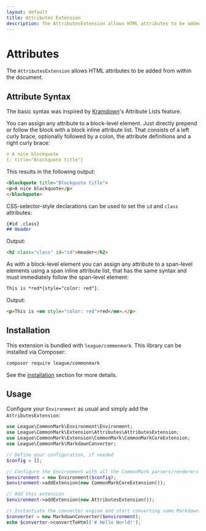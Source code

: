 ```yaml
---
layout: default
title: Attributes Extension
description: The AttributesExtension allows HTML attributes to be added from within the document.
---
```


# Attributes

The `AttributesExtension` allows HTML attributes to be added from within the document.

## Attribute Syntax

The basic syntax was inspired by [Kramdown](http://kramdown.gettalong.org/syntax.html#attribute-list-definitions)'s Attribute Lists feature.

You can assign any attribute to a block-level element. Just directly prepend or follow the block with a block inline attribute list.
That consists of a left curly brace, optionally followed by a colon, the attribute definitions and a right curly brace:

```markdown
> A nice blockquote
{: title="Blockquote title"}
```

This results in the following output:

```html
<blockquote title="Blockquote title">
<p>A nice blockquote</p>
</blockquote>
```

CSS-selector-style declarations can be used to set the `id` and `class` attributes:

```markdown
{#id .class}
## Header
```

Output:

```html
<h2 class="class" id="id">Header</h2>
```

As with a block-level element you can assign any attribute to a span-level elements using a span inline attribute list,
that has the same syntax and must immediately follow the span-level element:

```markdown
This is *red*{style="color: red"}.
```

Output:

```html
<p>This is <em style="color: red">red</em>.</p>
```

## Installation

This extension is bundled with `league/commonmark`. This library can be installed via Composer:

```bash
composer require league/commonmark
```

See the [installation](/2.0/installation/) section for more details.

## Usage

Configure your `Environment` as usual and simply add the `AttributesExtension`:

```php
use League\CommonMark\Environment\Environment;
use League\CommonMark\Extension\Attributes\AttributesExtension;
use League\CommonMark\Extension\CommonMark\CommonMarkCoreExtension;
use League\CommonMark\MarkdownConverter;

// Define your configuration, if needed
$config = [];

// Configure the Environment with all the CommonMark parsers/renderers
$environment = new Environment($config);
$environment->addExtension(new CommonMarkCoreExtension());

// Add this extension
$environment->addExtension(new AttributesExtension());

// Instantiate the converter engine and start converting some Markdown!
$converter = new MarkdownConverter($environment);
echo $converter->convertToHtml('# Hello World!');
```
